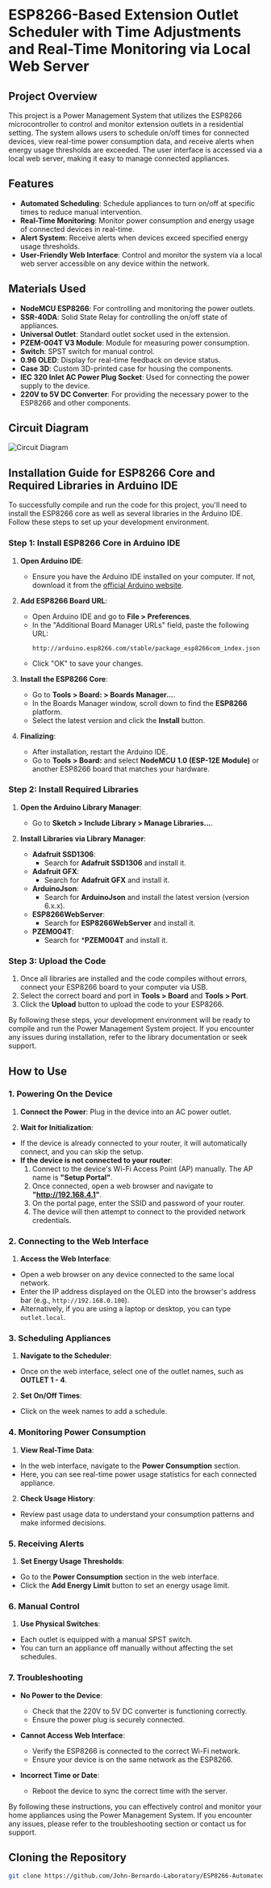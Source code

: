 # ESP8266-Based Extension Outlet Scheduler with Time Adjustments and Real-Time Monitoring via Local Web Server

## Project Overview

This project is a Power Management System that utilizes the ESP8266 microcontroller to control and monitor extension outlets in a residential setting. The system allows users to schedule on/off times for connected devices, view real-time power consumption data, and receive alerts when energy usage thresholds are exceeded. The user interface is accessed via a local web server, making it easy to manage connected appliances.

## Features

- **Automated Scheduling**: Schedule appliances to turn on/off at specific times to reduce manual intervention.
- **Real-Time Monitoring**: Monitor power consumption and energy usage of connected devices in real-time.
- **Alert System**: Receive alerts when devices exceed specified energy usage thresholds.
- **User-Friendly Web Interface**: Control and monitor the system via a local web server accessible on any device within the network.

## Materials Used

- **NodeMCU ESP8266**: For controlling and monitoring the power outlets.
- **SSR-40DA**: Solid State Relay for controlling the on/off state of appliances.
- **Universal Outlet**: Standard outlet socket used in the extension.
- **PZEM-004T V3 Module**: Module for measuring power consumption.
- **Switch**: SPST switch for manual control.
- **0.96 OLED**: Display for real-time feedback on device status.
- **Case 3D**: Custom 3D-printed case for housing the components.
- **IEC 320 Inlet AC Power Plug Socket**: Used for connecting the power supply to the device.
- **220V to 5V DC Converter**: For providing the necessary power to the ESP8266 and other components.

## Circuit Diagram

![Circuit Diagram](./Diagram/Circuit%Diagram.jpg)

## Installation Guide for ESP8266 Core and Required Libraries in Arduino IDE

To successfully compile and run the code for this project, you'll need to install the ESP8266 core as well as several libraries in the Arduino IDE. Follow these steps to set up your development environment.

### Step 1: Install ESP8266 Core in Arduino IDE

1. **Open Arduino IDE**:
   - Ensure you have the Arduino IDE installed on your computer. If not, download it from the [official Arduino website](https://www.arduino.cc/en/software).

2. **Add ESP8266 Board URL**:
   - Open Arduino IDE and go to **File > Preferences**.
   - In the "Additional Board Manager URLs" field, paste the following URL:
     ```
     http://arduino.esp8266.com/stable/package_esp8266com_index.json
     ```
   - Click "OK" to save your changes.

3. **Install the ESP8266 Core**:
   - Go to **Tools > Board: > Boards Manager...**.
   - In the Boards Manager window, scroll down to find the **ESP8266** platform.
   - Select the latest version and click the **Install** button.

4. **Finalizing**:
   - After installation, restart the Arduino IDE.
   - Go to **Tools > Board:** and select **NodeMCU 1.0 (ESP-12E Module)** or another ESP8266 board that matches your hardware.

### Step 2: Install Required Libraries

1. **Open the Arduino Library Manager**:
   - Go to **Sketch > Include Library > Manage Libraries...**.

2. **Install Libraries via Library Manager**:
   - **Adafruit SSD1306**: 
     - Search for **Adafruit SSD1306** and install it.
   - **Adafruit GFX**:
     - Search for **Adafruit GFX** and install it.
   - **ArduinoJson**:
     - Search for **ArduinoJson** and install the latest version (version 6.x.x).
   - **ESP8266WebServer**:
     - Search for **ESP8266WebServer** and install it.
   - **PZEM004T**:
     - Search for ***PZEM004T** and install it.

### Step 3: Upload the Code

1. Once all libraries are installed and the code compiles without errors, connect your ESP8266 board to your computer via USB.
2. Select the correct board and port in **Tools > Board** and **Tools > Port**.
3. Click the **Upload** button to upload the code to your ESP8266.

By following these steps, your development environment will be ready to compile and run the Power Management System project. If you encounter any issues during installation, refer to the library documentation or seek support.

## How to Use

### 1. Powering On the Device

1. **Connect the Power**: Plug in the device into an AC power outlet.

2. **Wait for Initialization**:
- If the device is already connected to your router, it will automatically connect, and you can skip the setup.
- **If the device is not connected to your router**:
  1. Connect to the device's Wi-Fi Access Point (AP) manually. The AP name is **"Setup Portal"**.
  2. Once connected, open a web browser and navigate to **"http://192.168.4.1"**.
  3. On the portal page, enter the SSID and password of your router.
  4. The device will then attempt to connect to the provided network credentials.

### 2. Connecting to the Web Interface

1. **Access the Web Interface**:
- Open a web browser on any device connected to the same local network.
- Enter the IP address displayed on the OLED into the browser's address bar (e.g., `http://192.168.0.100`).
- Alternatively, if you are using a laptop or desktop, you can type `outlet.local`.

### 3. Scheduling Appliances

1. **Navigate to the Scheduler**:
- Once on the web interface, select one of the outlet names, such as **OUTLET 1 - 4**.
2. **Set On/Off Times**:
- Click on the week names to add a schedule.

### 4. Monitoring Power Consumption

1. **View Real-Time Data**:
- In the web interface, navigate to the **Power Consumption** section.
- Here, you can see real-time power usage statistics for each connected appliance.
2. **Check Usage History**:
- Review past usage data to understand your consumption patterns and make informed decisions.

### 5. Receiving Alerts

1. **Set Energy Usage Thresholds**:
- Go to the **Power Consumption** section in the web interface.
- Click the **Add Energy Limit** button to set an energy usage limit.

### 6. Manual Control

1. **Use Physical Switches**:
- Each outlet is equipped with a manual SPST switch.
- You can turn an appliance off manually without affecting the set schedules.

### 7. Troubleshooting
- **No Power to the Device**:
  - Check that the 220V to 5V DC converter is functioning correctly.
  - Ensure the power plug is securely connected.

- **Cannot Access Web Interface**:
  - Verify the ESP8266 is connected to the correct Wi-Fi network.
  - Ensure your device is on the same network as the ESP8266.

- **Incorrect Time or Date**:
  - Reboot the device to sync the correct time with the server.

By following these instructions, you can effectively control and monitor your home appliances using the Power Management System. If you encounter any issues, please refer to the troubleshooting section or contact us for support.

## Cloning the Repository

```bash
git clone https://github.com/John-Bernardo-Laboratory/ESP8266-Automated-Outlet-Scheduler.git

